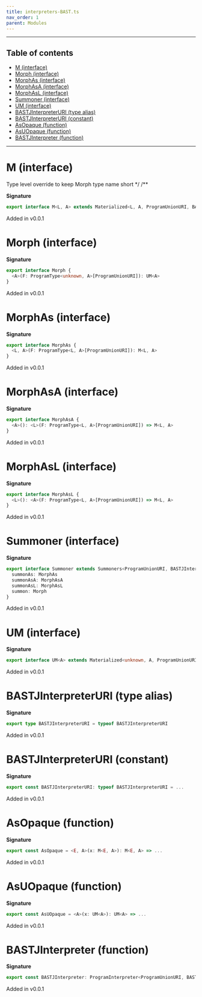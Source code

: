 ```yaml
---
title: interpreters-BAST.ts
nav_order: 1
parent: Modules
---
```


---

<h2 class="text-delta">Table of contents</h2>

- [M (interface)](#m-interface)
- [Morph (interface)](#morph-interface)
- [MorphAs (interface)](#morphas-interface)
- [MorphAsA (interface)](#morphasa-interface)
- [MorphAsL (interface)](#morphasl-interface)
- [Summoner (interface)](#summoner-interface)
- [UM (interface)](#um-interface)
- [BASTJInterpreterURI (type alias)](#bastjinterpreteruri-type-alias)
- [BASTJInterpreterURI (constant)](#bastjinterpreteruri-constant)
- [AsOpaque (function)](#asopaque-function)
- [AsUOpaque (function)](#asuopaque-function)
- [BASTJInterpreter (function)](#bastjinterpreter-function)

---

# M (interface)

Type level override to keep Morph type name short \*/
/\*\*

**Signature**

```ts
export interface M<L, A> extends Materialized<L, A, ProgramUnionURI, BASTJInterpreterURI> {}
```

Added in v0.0.1

# Morph (interface)

**Signature**

```ts
export interface Morph {
  <A>(F: ProgramType<unknown, A>[ProgramUnionURI]): UM<A>
}
```

Added in v0.0.1

# MorphAs (interface)

**Signature**

```ts
export interface MorphAs {
  <L, A>(F: ProgramType<L, A>[ProgramUnionURI]): M<L, A>
}
```

Added in v0.0.1

# MorphAsA (interface)

**Signature**

```ts
export interface MorphAsA {
  <A>(): <L>(F: ProgramType<L, A>[ProgramUnionURI]) => M<L, A>
}
```

Added in v0.0.1

# MorphAsL (interface)

**Signature**

```ts
export interface MorphAsL {
  <L>(): <A>(F: ProgramType<L, A>[ProgramUnionURI]) => M<L, A>
}
```

Added in v0.0.1

# Summoner (interface)

**Signature**

```ts
export interface Summoner extends Summoners<ProgramUnionURI, BASTJInterpreterURI> {
  summonAs: MorphAs
  summonAsA: MorphAsA
  summonAsL: MorphAsL
  summon: Morph
}
```

Added in v0.0.1

# UM (interface)

**Signature**

```ts
export interface UM<A> extends Materialized<unknown, A, ProgramUnionURI, BASTJInterpreterURI> {}
```

Added in v0.0.1

# BASTJInterpreterURI (type alias)

**Signature**

```ts
export type BASTJInterpreterURI = typeof BASTJInterpreterURI
```

Added in v0.0.1

# BASTJInterpreterURI (constant)

**Signature**

```ts
export const BASTJInterpreterURI: typeof BASTJInterpreterURI = ...
```

Added in v0.0.1

# AsOpaque (function)

**Signature**

```ts
export const AsOpaque = <E, A>(x: M<E, A>): M<E, A> => ...
```

Added in v0.0.1

# AsUOpaque (function)

**Signature**

```ts
export const AsUOpaque = <A>(x: UM<A>): UM<A> => ...
```

Added in v0.0.1

# BASTJInterpreter (function)

**Signature**

```ts
export const BASTJInterpreter: ProgramInterpreter<ProgramUnionURI, BASTJInterpreterURI> = _program => ...
```

Added in v0.0.1
